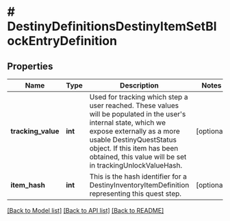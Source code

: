 # # DestinyDefinitionsDestinyItemSetBlockEntryDefinition

## Properties

Name | Type | Description | Notes
------------ | ------------- | ------------- | -------------
**tracking_value** | **int** | Used for tracking which step a user reached. These values will be populated in the user&#39;s internal state, which we expose externally as a more usable DestinyQuestStatus object. If this item has been obtained, this value will be set in trackingUnlockValueHash. | [optional]
**item_hash** | **int** | This is the hash identifier for a DestinyInventoryItemDefinition representing this quest step. | [optional]

[[Back to Model list]](../../README.md#models) [[Back to API list]](../../README.md#endpoints) [[Back to README]](../../README.md)
